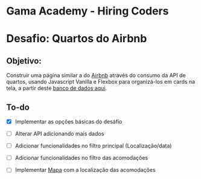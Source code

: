 # Gama Academy - Hiring Coders
# Desafio: Quartos do Airbnb

## Objetivo:
Construir uma página similar a do [Airbnb](https://www.airbnb.com.br/) através do consumo da API de quartos, usando Javascript Vanilla e Flexbox para organizá-los em cards na tela, a partir deste [banco de dados aqui](https://api.sheety.co/30b6e400-9023-4a15-8e6c-16aa4e3b1e72).

## To-do
- [x] Implementar as opções básicas do desáfio
- [ ] Alterar API adicionando mais dados
- [ ] Adicionar funcionalidades no filtro principal (Localização/data)
- [ ] Adicionar funcionalidades no filtro das acomodações
- [ ] Implementar [Mapa](https://leafletjs.com/) com a localização das acomodações






